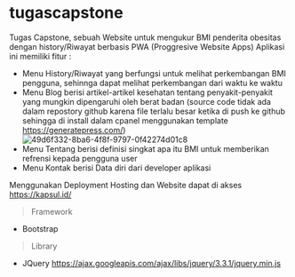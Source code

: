 # tugascapstone
Tugas Capstone,
sebuah Website untuk mengukur BMI penderita obesitas dengan history/Riwayat berbasis PWA (Proggresive Website Apps)
Aplikasi ini memiliki fitur :
  - Menu History/Riwayat yang berfungsi untuk melihat perkembangan BMI pengguna, sehinnga dapat melihat perkembangan dari waktu ke waktu
  - Menu Blog berisi artikel-artikel kesehatan tentang penyakit-penyakit yang mungkin dipengaruhi oleh berat badan (source code tidak ada dalam repostory github karena file terlalu besar ketika di push ke github sehingga di install dalam cpanel menggunakan template https://generatepress.com/)
![49d6f332-8ba6-4f8f-9797-0f42274d01c8](https://user-images.githubusercontent.com/57336670/147187551-425f2b31-e32c-4454-ba82-c7c85e6a3357.jpg)
  - Menu Tentang berisi definisi singkat apa itu BMI untuk memberikan refrensi kepada pengguna user
  - Menu Kontak berisi Data diri dari developer aplikasi

Menggunakan Deployment Hosting dan Website dapat di akses https://kapsul.id/

> Framework
  - Bootstrap
> Library
  - JQuery https://ajax.googleapis.com/ajax/libs/jquery/3.3.1/jquery.min.js
